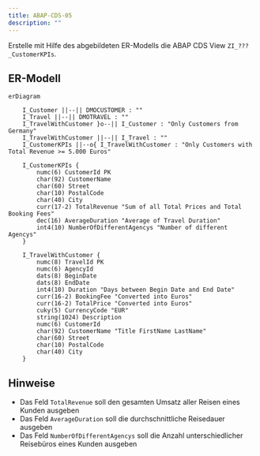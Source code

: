 ```yaml
---
title: ABAP-CDS-05
description: ""
---
```


Erstelle mit Hilfe des abgebildeten ER-Modells die ABAP CDS View `ZI_???_CustomerKPIs`.

## ER-Modell

```mermaid
erDiagram

    I_Customer ||--|| DMOCUSTOMER : ""
    I_Travel ||--|| DMOTRAVEL : ""
    I_TravelWithCustomer }o--|| I_Customer : "Only Customers from Germany"
    I_TravelWithCustomer ||--|| I_Travel : ""
    I_CustomerKPIs ||--o{ I_TravelWithCustomer : "Only Customers with Total Revenue >= 5.000 Euros"

    I_CustomerKPIs {
        numc(6) CustomerId PK
        char(92) CustomerName
        char(60) Street
        char(10) PostalCode
        char(40) City
        curr(17-2) TotalRevenue "Sum of all Total Prices and Total Booking Fees"
        dec(16) AverageDuration "Average of Travel Duration"
        int4(10) NumberOfDifferentAgencys "Number of different Agencys"
    }

    I_TravelWithCustomer {
        numc(8) TravelId PK
        numc(6) AgencyId
        dats(8) BeginDate
        dats(8) EndDate
        int4(10) Duration "Days between Begin Date and End Date"
        curr(16-2) BookingFee "Converted into Euros"
        curr(16-2) TotalPrice "Converted into Euros"
        cuky(5) CurrencyCode "EUR"
        string(1024) Description
        numc(6) CustomerId
        char(92) CustomerName "Title FirstName LastName"
        char(60) Street
        char(10) PostalCode
        char(40) City
    }
```

## Hinweise

- Das Feld `TotalRevenue` soll den gesamten Umsatz aller Reisen eines Kunden ausgeben
- Das Feld `AverageDuration` soll die durchschnittliche Reisedauer ausgeben
- Das Feld `NumberOfDifferentAgencys` soll die Anzahl unterschiedlicher Reisebüros eines Kunden ausgeben
